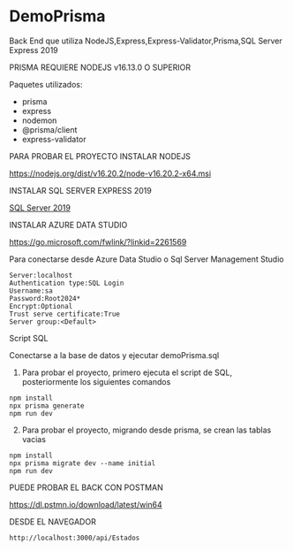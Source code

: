 # DemoPrisma
Back End que utiliza NodeJS,Express,Express-Validator,Prisma,SQL Server Express 2019

PRISMA REQUIERE NODEJS v16.13.0 O SUPERIOR

Paquetes utilizados:
- prisma
- express
- nodemon
- @prisma/client
- express-validator

PARA PROBAR EL PROYECTO INSTALAR NODEJS

https://nodejs.org/dist/v16.20.2/node-v16.20.2-x64.msi

INSTALAR SQL SERVER EXPRESS 2019

[SQL Server 2019](https://go.microsoft.com/fwlink/?LinkID=866658)

INSTALAR AZURE DATA STUDIO

https://go.microsoft.com/fwlink/?linkid=2261569

Para conectarse desde Azure Data Studio o Sql Server Management Studio
```
Server:localhost
Authentication type:SQL Login
Username:sa
Password:Root2024*
Encrypt:Optional
Trust serve certificate:True
Server group:<Default>
```

Script SQL

Conectarse a la base de datos y ejecutar demoPrisma.sql

1. Para probar el proyecto, primero ejecuta el script de SQL, posteriormente los siguientes comandos
```
npm install
npx prisma generate
npm run dev
```

2. Para probar el proyecto, migrando desde prisma, se crean las tablas vacias
```
npm install
npx prisma migrate dev --name initial
npm run dev
```

PUEDE PROBAR EL BACK CON POSTMAN

https://dl.pstmn.io/download/latest/win64

DESDE EL NAVEGADOR

```
http://localhost:3000/api/Estados
```